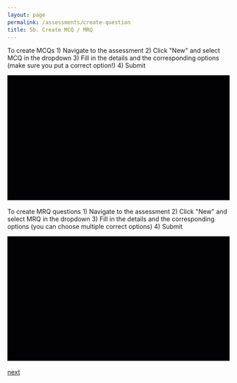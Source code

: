 ```yaml
---
layout: page
permalink: /assessments/create-question
title: 5b. Create MCQ / MRQ
---
```


To create MCQs
	1) Navigate to the assessment
	2) Click "New" and select MCQ in the dropdown
	3) Fill in the details and the corresponding options (make sure you put a correct option!)
	4) Submit

![5B-1](/images/5B-1.gif)

To create MRQ questions
	1) Navigate to the assessment
	2) Click "New" and select MRQ in the dropdown
	3) Fill in the details and the corresponding options (you can choose multiple correct options)
	4) Submit

![5B-2](/images/5B-2.gif)

[next](/assessments/create-programming-question)
